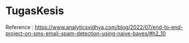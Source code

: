 # TugasKesis

Reference : https://www.analyticsvidhya.com/blog/2022/07/end-to-end-project-on-sms-email-spam-detection-using-naive-bayes/#h2_10
